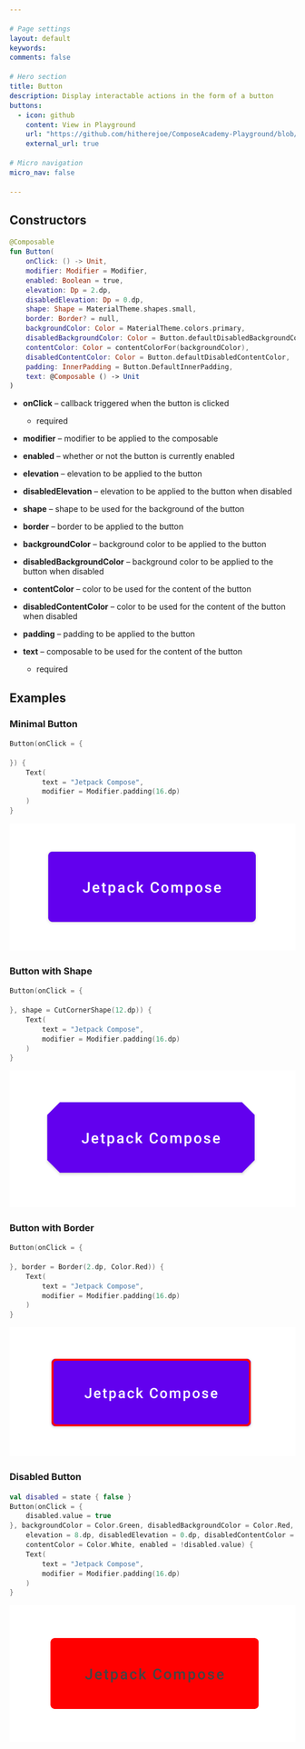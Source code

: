 ```yaml
---

# Page settings
layout: default
keywords:
comments: false

# Hero section
title: Button
description: Display interactable actions in the form of a button
buttons:
  - icon: github
    content: View in Playground
    url: "https://github.com/hitherejoe/ComposeAcademy-Playground/blob/master/app/src/main/java/co/joebirch/composeplayground/material/button.kt"
    external_url: true

# Micro navigation
micro_nav: false

---
```


## Constructors

```kotlin
@Composable
fun Button(
    onClick: () -> Unit,
    modifier: Modifier = Modifier,
    enabled: Boolean = true,
    elevation: Dp = 2.dp,
    disabledElevation: Dp = 0.dp,
    shape: Shape = MaterialTheme.shapes.small,
    border: Border? = null,
    backgroundColor: Color = MaterialTheme.colors.primary,
    disabledBackgroundColor: Color = Button.defaultDisabledBackgroundColor,
    contentColor: Color = contentColorFor(backgroundColor),
    disabledContentColor: Color = Button.defaultDisabledContentColor,
    padding: InnerPadding = Button.DefaultInnerPadding,
    text: @Composable () -> Unit
)
```

* **onClick** – callback triggered when the button is clicked
  * required

* **modifier** – modifier to be applied to the composable

* **enabled** – whether or not the button is currently enabled

* **elevation** – elevation to be applied to the button

* **disabledElevation** – elevation to be applied to the button when disabled

* **shape** – shape to be used for the background of the button

* **border** – border to be applied to the button

* **backgroundColor** – background color to be applied to the button

* **disabledBackgroundColor** – background color to be applied to the button when disabled

* **contentColor** – color to be used for the content of the button

* **disabledContentColor** – color to be used for the content of the button when disabled

* **padding** – padding to be applied to the button

* **text** – composable to be used for the content of the button
  * required

## Examples

### Minimal Button
  
```kotlin
Button(onClick = {

}) {
    Text(
        text = "Jetpack Compose",
        modifier = Modifier.padding(16.dp)
    )
}
```

![Alert dialog](/academy/material/media/button.png)

### Button with Shape
  
```kotlin
Button(onClick = {

}, shape = CutCornerShape(12.dp)) {
    Text(
        text = "Jetpack Compose",
        modifier = Modifier.padding(16.dp)
    )
}
```

![Alert dialog](/academy/material/media/button_shape.png)

### Button with Border

```kotlin
Button(onClick = {

}, border = Border(2.dp, Color.Red)) {
    Text(
        text = "Jetpack Compose",
        modifier = Modifier.padding(16.dp)
    )
}
```

![Alert dialog](/academy/material/media/button_border.png)

### Disabled Button

```kotlin
val disabled = state { false }
Button(onClick = {
    disabled.value = true
}, backgroundColor = Color.Green, disabledBackgroundColor = Color.Red,
    elevation = 8.dp, disabledElevation = 0.dp, disabledContentColor = Color.DarkGray,
    contentColor = Color.White, enabled = !disabled.value) {
    Text(
        text = "Jetpack Compose",
        modifier = Modifier.padding(16.dp)
    )
}
```

![Alert dialog](/academy/material/media/button_disabled.png)
